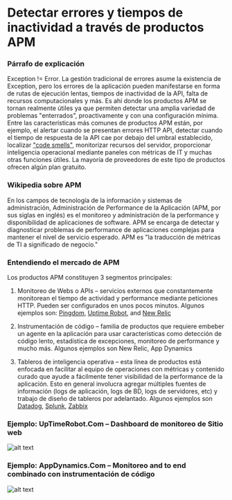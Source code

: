 # Detectar errores y tiempos de inactividad a través de productos APM

### Párrafo de explicación

Exception != Error. La gestión tradicional de errores asume la existencia de Exception, pero los errores de la aplicación pueden manifestarse en forma de rutas de ejecución lentas, tiempos de inactividad de la API, falta de recursos computacionales y más. Es ahí donde los productos APM se tornan realmente útiles ya que permiten detectar una amplia variedad de problemas "enterrados", proactivamente y con una configuración mínima. Entre las características más comunes de productos APM están, por ejemplo, el alertar cuando se presentan errores HTTP API, detectar cuando el tiempo de respuesta de la API cae por debajo del umbral establecido, localizar ["code smells"](https://es.wikipedia.org/wiki/Hediondez_del_c%C3%B3digo), monitorizar recursos del servidor, proporcionar inteligencia operacional mediante paneles con métricas de IT y muchas otras funciones útiles. La mayoría de proveedores de este tipo de productos ofrecen algún plan gratuito.

### Wikipedia sobre APM

En los campos de tecnología de la información y sistemas de administración, Administración de Performance de la Aplicación (APM, por sus siglas en inglés) es el monitoreo y administración de la performance y disponibilidad de aplicaciones de software. APM se encarga de detectar y diagnosticar problemas de performance de aplicaciones complejas para mantener el nivel de servicio esperado. APM es "la traducción de métricas de TI a significado de negocio."

### Entendiendo el mercado de APM

Los productos APM constituyen 3 segmentos principales:

1. Monitoreo de Webs o APIs – servicios externos que constantemente monitorean el tiempo de actividad y performance mediante peticiones HTTP. Pueden ser configurados en unos pocos minutos. Algunos ejemplos son: [Pingdom](https://www.pingdom.com/), [Uptime Robot](https://uptimerobot.com/), and [New Relic](https://newrelic.com/application-monitoring)

2. Instrumentación de código – familia de productos que requiere embeber un agente en la aplicación para usar características como detección de código lento, estadística de excepciones, monitoreo de performance y mucho más. Algunos ejemplos son New Relic, App Dynamics

3. Tableros de inteligencia operativa – esta línea de productos está enfocada en facilitar al equipo de operaciones con métricas y contenido curado que ayude a fácilmente tener visibilidad de la performance de la aplicación. Esto en general involucra agregar múltiples fuentes de información (logs de aplicación, logs de BD, logs de servidores, etc) y trabajo de diseño de tableros por adelantado. Algunos ejemplos son [Datadog](https://www.datadoghq.com/), [Splunk](https://www.splunk.com/), [Zabbix](https://www.zabbix.com/)

### Ejemplo: UpTimeRobot.Com – Dashboard de monitoreo de Sitio web
![alt text](https://github.com/i0natan/nodebestpractices/blob/master/assets/images/uptimerobot.jpg "Dashboard de monitoreo de Sitio web")

### Ejemplo: AppDynamics.Com – Monitoreo and to end combinado con instrumentación de código
![alt text](https://github.com/i0natan/nodebestpractices/blob/master/assets/images/app-dynamics-dashboard.png "Monitoreo and to end combinado con instrumentación de código")
